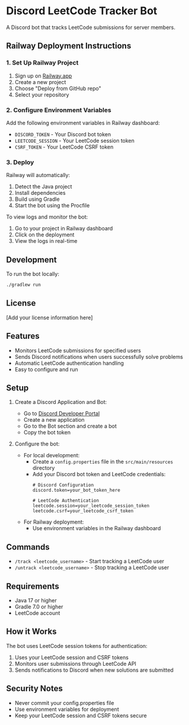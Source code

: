 # Discord LeetCode Tracker Bot

A Discord bot that tracks LeetCode submissions for server members.

## Railway Deployment Instructions

### 1. Set Up Railway Project

1. Sign up on [Railway.app](https://railway.app)
2. Create a new project
3. Choose "Deploy from GitHub repo"
4. Select your repository

### 2. Configure Environment Variables

Add the following environment variables in Railway dashboard:
- `DISCORD_TOKEN` - Your Discord bot token
- `LEETCODE_SESSION` - Your LeetCode session token
- `CSRF_TOKEN` - Your LeetCode CSRF token

### 3. Deploy

Railway will automatically:
1. Detect the Java project
2. Install dependencies
3. Build using Gradle
4. Start the bot using the Procfile

To view logs and monitor the bot:
1. Go to your project in Railway dashboard
2. Click on the deployment
3. View the logs in real-time

## Development

To run the bot locally:
```bash
./gradlew run
```

## License

[Add your license information here]

## Features
- Monitors LeetCode submissions for specified users
- Sends Discord notifications when users successfully solve problems
- Automatic LeetCode authentication handling
- Easy to configure and run

## Setup

1. Create a Discord Application and Bot:
   - Go to [Discord Developer Portal](https://discord.com/developers/applications)
   - Create a new application
   - Go to the Bot section and create a bot
   - Copy the bot token

2. Configure the bot:
   - For local development:
     - Create a `config.properties` file in the `src/main/resources` directory
     - Add your Discord bot token and LeetCode credentials:
       ```properties
       # Discord Configuration
       discord.token=your_bot_token_here
       
       # LeetCode Authentication
       leetcode.session=your_leetcode_session_token
       leetcode.csrf=your_leetcode_csrf_token
       ```
   - For Railway deployment:
     - Use environment variables in the Railway dashboard

## Commands
- `/track <leetcode_username>` - Start tracking a LeetCode user
- `/untrack <leetcode_username>` - Stop tracking a LeetCode user

## Requirements
- Java 17 or higher
- Gradle 7.0 or higher
- LeetCode account

## How it Works
The bot uses LeetCode session tokens for authentication:
1. Uses your LeetCode session and CSRF tokens
2. Monitors user submissions through LeetCode API
3. Sends notifications to Discord when new solutions are submitted

## Security Notes
- Never commit your config.properties file
- Use environment variables for deployment
- Keep your LeetCode session and CSRF tokens secure 